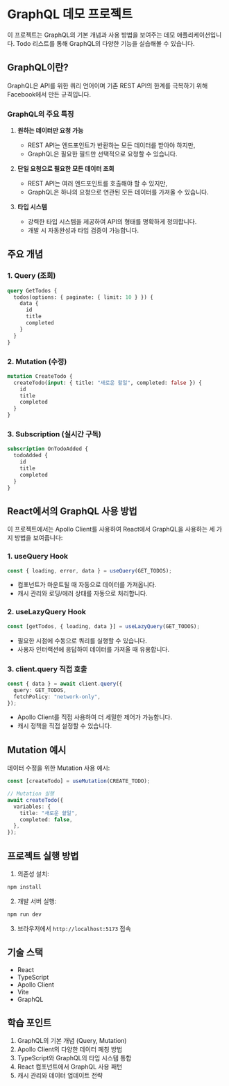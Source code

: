 # GraphQL 데모 프로젝트

이 프로젝트는 GraphQL의 기본 개념과 사용 방법을 보여주는 데모 애플리케이션입니다. Todo 리스트를 통해 GraphQL의 다양한 기능을 실습해볼 수 있습니다.

## GraphQL이란?

GraphQL은 API를 위한 쿼리 언어이며 기존 REST API의 한계를 극복하기 위해 Facebook에서 만든 규격입니다.

### GraphQL의 주요 특징

1. **원하는 데이터만 요청 가능**

   - REST API는 엔드포인트가 반환하는 모든 데이터를 받아야 하지만,
   - GraphQL은 필요한 필드만 선택적으로 요청할 수 있습니다.

2. **단일 요청으로 필요한 모든 데이터 조회**

   - REST API는 여러 엔드포인트를 호출해야 할 수 있지만,
   - GraphQL은 하나의 요청으로 연관된 모든 데이터를 가져올 수 있습니다.

3. **타입 시스템**
   - 강력한 타입 시스템을 제공하여 API의 형태를 명확하게 정의합니다.
   - 개발 시 자동완성과 타입 검증이 가능합니다.

## 주요 개념

### 1. Query (조회)

```graphql
query GetTodos {
  todos(options: { paginate: { limit: 10 } }) {
    data {
      id
      title
      completed
    }
  }
}
```

### 2. Mutation (수정)

```graphql
mutation CreateTodo {
  createTodo(input: { title: "새로운 할일", completed: false }) {
    id
    title
    completed
  }
}
```

### 3. Subscription (실시간 구독)

```graphql
subscription OnTodoAdded {
  todoAdded {
    id
    title
    completed
  }
}
```

## React에서의 GraphQL 사용 방법

이 프로젝트에서는 Apollo Client를 사용하여 React에서 GraphQL을 사용하는 세 가지 방법을 보여줍니다:

### 1. useQuery Hook

```typescript
const { loading, error, data } = useQuery(GET_TODOS);
```

- 컴포넌트가 마운트될 때 자동으로 데이터를 가져옵니다.
- 캐시 관리와 로딩/에러 상태를 자동으로 처리합니다.

### 2. useLazyQuery Hook

```typescript
const [getTodos, { loading, data }] = useLazyQuery(GET_TODOS);
```

- 필요한 시점에 수동으로 쿼리를 실행할 수 있습니다.
- 사용자 인터랙션에 응답하여 데이터를 가져올 때 유용합니다.

### 3. client.query 직접 호출

```typescript
const { data } = await client.query({
  query: GET_TODOS,
  fetchPolicy: "network-only",
});
```

- Apollo Client를 직접 사용하여 더 세밀한 제어가 가능합니다.
- 캐시 정책을 직접 설정할 수 있습니다.

## Mutation 예시

데이터 수정을 위한 Mutation 사용 예시:

```typescript
const [createTodo] = useMutation(CREATE_TODO);

// Mutation 실행
await createTodo({
  variables: {
    title: "새로운 할일",
    completed: false,
  },
});
```

## 프로젝트 실행 방법

1. 의존성 설치:

```bash
npm install
```

2. 개발 서버 실행:

```bash
npm run dev
```

3. 브라우저에서 `http://localhost:5173` 접속

## 기술 스택

- React
- TypeScript
- Apollo Client
- Vite
- GraphQL

## 학습 포인트

1. GraphQL의 기본 개념 (Query, Mutation)
2. Apollo Client의 다양한 데이터 페칭 방법
3. TypeScript와 GraphQL의 타입 시스템 통합
4. React 컴포넌트에서 GraphQL 사용 패턴
5. 캐시 관리와 데이터 업데이트 전략
